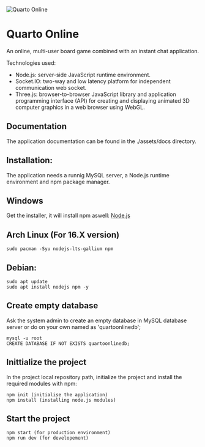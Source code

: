
![Quarto Online](/assets/public/media/QUARTO-LOGO.svg)

# Quarto Online

An online, multi-user board game combined with an instant chat application.<br/>

Technologies used:<br/>

* Node.js: server-side JavaScript runtime environment.<br/>
* Socket.IO: two-way and low latency platform for independent communication web socket.<br/>
* Three.js: browser-to-browser JavaScript library and application programming interface (API) for creating and displaying animated 3D computer graphics in a web browser using WebGL.<br/>

## Documentation
The application documentation can be found in the ./assets/docs directory.

## Installation:
The application needs a runnig MySQL server, a Node.js runtime environment and npm package manager.


## Windows 
Get the installer, it will install npm aswell: [Node.js](https://nodejs.org/en/)

## Arch Linux (For 16.X version) 
```
sudo pacman -Syu nodejs-lts-gallium npm
```
## Debian:
```
sudo apt update
sudo apt install nodejs npm -y
```

## Create empty database
Ask the system admin to create an empty database in MySQL database server or do on your own named as 'quartoonlinedb';
```
mysql -u root
CREATE DATABASE IF NOT EXISTS quartoonlinedb;
```

## Inittialize the project
In the project local repository path, initialize the project and install the required modules with npm:
```
npm init (initialise the application)
npm install (installing node.js modules)
```

## Start the project
```
npm start (for production environment)
npm run dev (for developement)
```